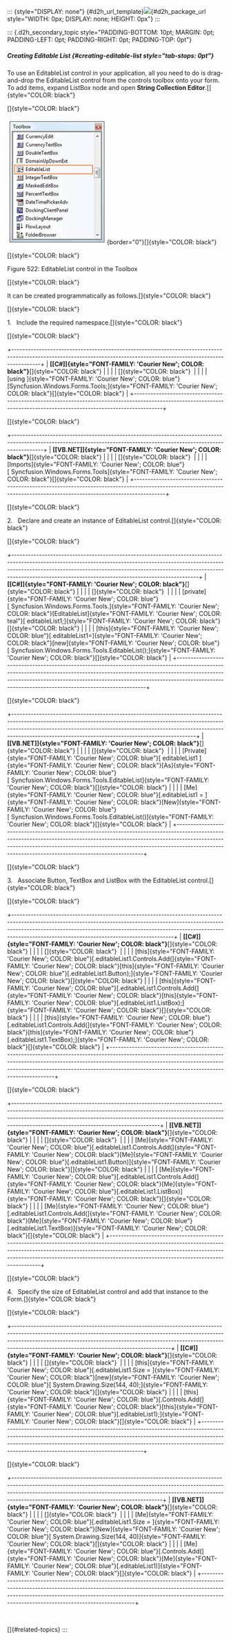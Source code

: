 ::: {style="DISPLAY: none"}
[](ms-xhelp:///?Id=d2h_url_template){#d2h_url_template}![](!package_url!){#d2h_package_url style="WIDTH: 0px; DISPLAY: none; HEIGHT: 0px"}
:::

::: {.d2h_secondary_topic style="PADDING-BOTTOM: 10pt; MARGIN: 0pt; PADDING-LEFT: 0pt; PADDING-RIGHT: 0pt; PADDING-TOP: 0pt"}
##### Creating Editable List {#creating-editable-list style="tab-stops: 0pt"}

To use an EditableList control in your application, all you need to do is drag-and-drop the EditableList control from the controls toolbox onto your form. To add items, expand ListBox node and open **String Collection Editor**.[]{style="COLOR: black"}

[]{style="COLOR: black"} 

![](ImagesExt/image76_514.jpg){border="0"}[]{style="COLOR: black"}

[]{style="COLOR: black"} 

Figure 522: EditableList control in the Toolbox

[]{style="COLOR: black"} 

It can be created programmatically as follows.[]{style="COLOR: black"}

[]{style="COLOR: black"} 

1.   Include the required namespace.[]{style="COLOR: black"}

[]{style="COLOR: black"} 

+----------------------------------------------------------------------------------------------------------------------------------------------------------------------+
| **[\[C#\]]{style="FONT-FAMILY: 'Courier New'; COLOR: black"}**[]{style="COLOR: black"}                                                                               |
|                                                                                                                                                                      |
| []{style="COLOR: black"}                                                                                                                                             |
|                                                                                                                                                                      |
| [using ]{style="FONT-FAMILY: 'Courier New'; COLOR: blue"}[Syncfusion.Windows.Forms.Tools;]{style="FONT-FAMILY: 'Courier New'; COLOR: black"}[]{style="COLOR: black"} |
+----------------------------------------------------------------------------------------------------------------------------------------------------------------------+

[]{style="COLOR: black"} 

+-----------------------------------------------------------------------------------------------------------------------------------------------------------------------+
| **[\[VB.NET\]]{style="FONT-FAMILY: 'Courier New'; COLOR: black"}**[]{style="COLOR: black"}                                                                            |
|                                                                                                                                                                       |
| []{style="COLOR: black"}                                                                                                                                              |
|                                                                                                                                                                       |
| [Imports]{style="FONT-FAMILY: 'Courier New'; COLOR: blue"}[ Syncfusion.Windows.Forms.Tools]{style="FONT-FAMILY: 'Courier New'; COLOR: black"}[]{style="COLOR: black"} |
+-----------------------------------------------------------------------------------------------------------------------------------------------------------------------+

[]{style="COLOR: black"} 

2.   Declare and create an instance of EditableList control.[]{style="COLOR: black"}

[]{style="COLOR: black"} 

+-------------------------------------------------------------------------------------------------------------------------------------------------------------------------------------------------------------------------------------------------------------------------------------------------------------+
| **[\[C#\]]{style="FONT-FAMILY: 'Courier New'; COLOR: black"}**[]{style="COLOR: black"}                                                                                                                                                                                                                      |
|                                                                                                                                                                                                                                                                                                             |
| []{style="COLOR: black"}                                                                                                                                                                                                                                                                                    |
|                                                                                                                                                                                                                                                                                                             |
| [private]{style="FONT-FAMILY: 'Courier New'; COLOR: blue"}[ Syncfusion.Windows.Forms.Tools.]{style="FONT-FAMILY: 'Courier New'; COLOR: black"}[EditableList]{style="FONT-FAMILY: 'Courier New'; COLOR: teal"}[ editableList1;]{style="FONT-FAMILY: 'Courier New'; COLOR: black"}[]{style="COLOR: black"}    |
|                                                                                                                                                                                                                                                                                                             |
| [this]{style="FONT-FAMILY: 'Courier New'; COLOR: blue"}[.editableList1=]{style="FONT-FAMILY: 'Courier New'; COLOR: black"}[new]{style="FONT-FAMILY: 'Courier New'; COLOR: blue"}[ Syncfusion.Windows.Forms.Tools.EditableList();]{style="FONT-FAMILY: 'Courier New'; COLOR: black"}[]{style="COLOR: black"} |
+-------------------------------------------------------------------------------------------------------------------------------------------------------------------------------------------------------------------------------------------------------------------------------------------------------------+

[]{style="COLOR: black"} 

+------------------------------------------------------------------------------------------------------------------------------------------------------------------------------------------------------------------------------------------------------------------------------------------------------------+
| **[\[VB.NET\]]{style="FONT-FAMILY: 'Courier New'; COLOR: black"}**[]{style="COLOR: black"}                                                                                                                                                                                                                 |
|                                                                                                                                                                                                                                                                                                            |
| []{style="COLOR: black"}                                                                                                                                                                                                                                                                                   |
|                                                                                                                                                                                                                                                                                                            |
| [Private]{style="FONT-FAMILY: 'Courier New'; COLOR: blue"}[ editableList1 ]{style="FONT-FAMILY: 'Courier New'; COLOR: black"}[As]{style="FONT-FAMILY: 'Courier New'; COLOR: blue"}[ Syncfusion.Windows.Forms.Tools.EditableList]{style="FONT-FAMILY: 'Courier New'; COLOR: black"}[]{style="COLOR: black"} |
|                                                                                                                                                                                                                                                                                                            |
| [Me]{style="FONT-FAMILY: 'Courier New'; COLOR: blue"}[.editableList1 = ]{style="FONT-FAMILY: 'Courier New'; COLOR: black"}[New]{style="FONT-FAMILY: 'Courier New'; COLOR: blue"}[ Syncfusion.Windows.Forms.Tools.EditableList()]{style="FONT-FAMILY: 'Courier New'; COLOR: black"}[]{style="COLOR: black"} |
+------------------------------------------------------------------------------------------------------------------------------------------------------------------------------------------------------------------------------------------------------------------------------------------------------------+

[]{style="COLOR: black"} 

3.   Associate Button, TextBox and ListBox with the EditableList control.[]{style="COLOR: black"}

[]{style="COLOR: black"} 

+----------------------------------------------------------------------------------------------------------------------------------------------------------------------------------------------------------------------------------------------------------------------------------------------------+
| **[\[C#\]]{style="FONT-FAMILY: 'Courier New'; COLOR: black"}**[]{style="COLOR: black"}                                                                                                                                                                                                             |
|                                                                                                                                                                                                                                                                                                    |
| []{style="COLOR: black"}                                                                                                                                                                                                                                                                           |
|                                                                                                                                                                                                                                                                                                    |
| [this]{style="FONT-FAMILY: 'Courier New'; COLOR: blue"}[.editableList1.Controls.Add(]{style="FONT-FAMILY: 'Courier New'; COLOR: black"}[this]{style="FONT-FAMILY: 'Courier New'; COLOR: blue"}[.editableList1.Button);]{style="FONT-FAMILY: 'Courier New'; COLOR: black"}[]{style="COLOR: black"}  |
|                                                                                                                                                                                                                                                                                                    |
| [this]{style="FONT-FAMILY: 'Courier New'; COLOR: blue"}[.editableList1.Controls.Add(]{style="FONT-FAMILY: 'Courier New'; COLOR: black"}[this]{style="FONT-FAMILY: 'Courier New'; COLOR: blue"}[.editableList1.ListBox);]{style="FONT-FAMILY: 'Courier New'; COLOR: black"}[]{style="COLOR: black"} |
|                                                                                                                                                                                                                                                                                                    |
| [this]{style="FONT-FAMILY: 'Courier New'; COLOR: blue"}[.editableList1.Controls.Add(]{style="FONT-FAMILY: 'Courier New'; COLOR: black"}[this]{style="FONT-FAMILY: 'Courier New'; COLOR: blue"}[.editableList1.TextBox);]{style="FONT-FAMILY: 'Courier New'; COLOR: black"}[]{style="COLOR: black"} |
+----------------------------------------------------------------------------------------------------------------------------------------------------------------------------------------------------------------------------------------------------------------------------------------------------+

[]{style="COLOR: black"} 

+-----------------------------------------------------------------------------------------------------------------------------------------------------------------------------------------------------------------------------------------------------------------------------------------------+
| **[\[VB.NET\]]{style="FONT-FAMILY: 'Courier New'; COLOR: black"}**[]{style="COLOR: black"}                                                                                                                                                                                                    |
|                                                                                                                                                                                                                                                                                               |
| []{style="COLOR: black"}                                                                                                                                                                                                                                                                      |
|                                                                                                                                                                                                                                                                                               |
| [Me]{style="FONT-FAMILY: 'Courier New'; COLOR: blue"}[.editableList1.Controls.Add(]{style="FONT-FAMILY: 'Courier New'; COLOR: black"}[Me]{style="FONT-FAMILY: 'Courier New'; COLOR: blue"}[.editableList1.Button)]{style="FONT-FAMILY: 'Courier New'; COLOR: black"}[]{style="COLOR: black"}  |
|                                                                                                                                                                                                                                                                                               |
| [Me]{style="FONT-FAMILY: 'Courier New'; COLOR: blue"}[.editableList1.Controls.Add(]{style="FONT-FAMILY: 'Courier New'; COLOR: black"}[Me]{style="FONT-FAMILY: 'Courier New'; COLOR: blue"}[.editableList1.ListBox)]{style="FONT-FAMILY: 'Courier New'; COLOR: black"}[]{style="COLOR: black"} |
|                                                                                                                                                                                                                                                                                               |
| [Me]{style="FONT-FAMILY: 'Courier New'; COLOR: blue"}[.editableList1.Controls.Add(]{style="FONT-FAMILY: 'Courier New'; COLOR: black"}[Me]{style="FONT-FAMILY: 'Courier New'; COLOR: blue"}[.editableList1.TextBox)]{style="FONT-FAMILY: 'Courier New'; COLOR: black"}[]{style="COLOR: black"} |
+-----------------------------------------------------------------------------------------------------------------------------------------------------------------------------------------------------------------------------------------------------------------------------------------------+

[]{style="COLOR: black"} 

4.   Specify the size of EditableList control and add that instance to the Form.[]{style="COLOR: black"}

[]{style="COLOR: black"} 

+---------------------------------------------------------------------------------------------------------------------------------------------------------------------------------------------------------------------------------------------------------------------------------------------------+
| **[\[C#\]]{style="FONT-FAMILY: 'Courier New'; COLOR: black"}**[]{style="COLOR: black"}                                                                                                                                                                                                            |
|                                                                                                                                                                                                                                                                                                   |
| []{style="COLOR: black"}                                                                                                                                                                                                                                                                          |
|                                                                                                                                                                                                                                                                                                   |
| [this]{style="FONT-FAMILY: 'Courier New'; COLOR: blue"}[.editableList1.Size = ]{style="FONT-FAMILY: 'Courier New'; COLOR: black"}[new]{style="FONT-FAMILY: 'Courier New'; COLOR: blue"}[ System.Drawing.Size(144, 40);]{style="FONT-FAMILY: 'Courier New'; COLOR: black"}[]{style="COLOR: black"} |
|                                                                                                                                                                                                                                                                                                   |
| [this]{style="FONT-FAMILY: 'Courier New'; COLOR: blue"}[.Controls.Add(]{style="FONT-FAMILY: 'Courier New'; COLOR: black"}[this]{style="FONT-FAMILY: 'Courier New'; COLOR: blue"}[.editableList1);]{style="FONT-FAMILY: 'Courier New'; COLOR: black"}[]{style="COLOR: black"}                      |
+---------------------------------------------------------------------------------------------------------------------------------------------------------------------------------------------------------------------------------------------------------------------------------------------------+

[]{style="COLOR: black"} 

+------------------------------------------------------------------------------------------------------------------------------------------------------------------------------------------------------------------------------------------------------------------------------------------------+
| **[\[VB.NET\]]{style="FONT-FAMILY: 'Courier New'; COLOR: black"}**[]{style="COLOR: black"}                                                                                                                                                                                                     |
|                                                                                                                                                                                                                                                                                                |
| []{style="COLOR: black"}                                                                                                                                                                                                                                                                       |
|                                                                                                                                                                                                                                                                                                |
| [Me]{style="FONT-FAMILY: 'Courier New'; COLOR: blue"}[.editableList1.Size = ]{style="FONT-FAMILY: 'Courier New'; COLOR: black"}[New]{style="FONT-FAMILY: 'Courier New'; COLOR: blue"}[ System.Drawing.Size(144, 40)]{style="FONT-FAMILY: 'Courier New'; COLOR: black"}[]{style="COLOR: black"} |
|                                                                                                                                                                                                                                                                                                |
| [Me]{style="FONT-FAMILY: 'Courier New'; COLOR: blue"}[.Controls.Add(]{style="FONT-FAMILY: 'Courier New'; COLOR: black"}[Me]{style="FONT-FAMILY: 'Courier New'; COLOR: blue"}[.editableList1)]{style="FONT-FAMILY: 'Courier New'; COLOR: black"}[]{style="COLOR: black"}                        |
+------------------------------------------------------------------------------------------------------------------------------------------------------------------------------------------------------------------------------------------------------------------------------------------------+

 

[]{#related-topics}
:::
